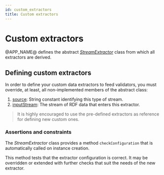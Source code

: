 ```yaml
---
id: custom_extractors
title: Custom extractors
---
```


# Custom extractors

@APP_NAME@ defines the
abstract _[StreamExtractor](https://ulitol97.github.io/comet/scaladoc/org/ragna/comet/stream/extractors/StreamExtractor.html)_
class from which all extractors are derived.

## Defining custom extractors

In order to define your custom data extractors to feed validators, you must
override, at least, all non-implemented members of the abstract class:

1. <u>source</u>: String constant identifying this type of stream.
2. <u>inputStream</u>: The stream of RDF data that enters this extractor.

> It is highly encouraged to use the pre-defined extractors as reference for
> defining new custom ones.

### Assertions and constraints

The _StreamExtractor_ class provides a method `checkConfiguration` that is
automatically called on instance creation.

This method tests that the extractor configuration is correct. It may be
overridden or extended with further checks that suit the needs of the new
extractor.
